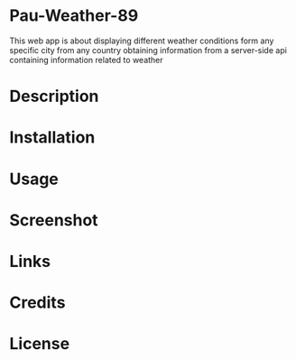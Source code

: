 # Pau-Weather-89

This web app is about displaying different weather conditions form any specific city from any country obtaining information from a server-side api containing information related to weather

# Description

# Installation

# Usage

# Screenshot

# Links

# Credits

# License